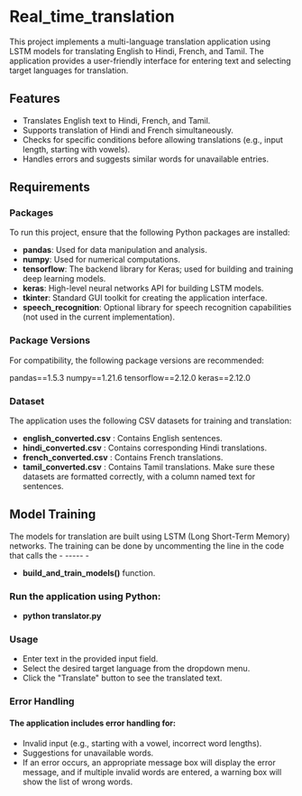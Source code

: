 # Real_time_translation

This project implements a multi-language translation application using LSTM models for translating English to Hindi, French, and Tamil. The application provides a user-friendly interface for entering text and selecting target languages for translation.

## Features

- Translates English text to Hindi, French, and Tamil.
- Supports translation of Hindi and French simultaneously.
- Checks for specific conditions before allowing translations (e.g., input length, starting with vowels).
- Handles errors and suggests similar words for unavailable entries.

## Requirements

### Packages

To run this project, ensure that the following Python packages are installed:

- **pandas**: Used for data manipulation and analysis.
- **numpy**: Used for numerical computations.
- **tensorflow**: The backend library for Keras; used for building and training deep learning models.
- **keras**: High-level neural networks API for building LSTM models.
- **tkinter**: Standard GUI toolkit for creating the application interface.
- **speech_recognition**: Optional library for speech recognition capabilities (not used in the current implementation).

### Package Versions

For compatibility, the following package versions are recommended:

pandas==1.5.3
numpy==1.21.6
tensorflow==2.12.0
keras==2.12.0 

### Dataset
The application uses the following CSV datasets for training and translation:

- **english_converted.csv** : Contains English sentences.
- **hindi_converted.csv** : Contains corresponding Hindi translations.
- **french_converted.csv** : Contains French translations.
- **tamil_converted.csv** : Contains Tamil translations.
Make sure these datasets are formatted correctly, with a column named text for sentences.

## Model Training
The models for translation are built using LSTM (Long Short-Term Memory) networks. The training can be done by uncommenting the line in the code that calls the - ----- - 
- **build_and_train_models()** function.

### Run the application using Python:
- **python translator.py**

### Usage
- Enter text in the provided input field.
- Select the desired target language from the dropdown menu.
-  Click the "Translate" button to see the translated text.

### Error Handling
#### The application includes error handling for:

- Invalid input (e.g., starting with a vowel, incorrect word lengths).
- Suggestions for unavailable words.
- If an error occurs, an appropriate message box will display the error message, and if multiple invalid words are entered, a warning box will show the list of wrong words.
